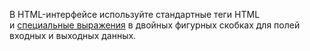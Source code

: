 
В HTML-интерфейсе используйте стандартные теги HTML и [специальные выражения](../../../concepts/t-components.md) в двойных фигурных скобках для полей входных и выходных данных.
